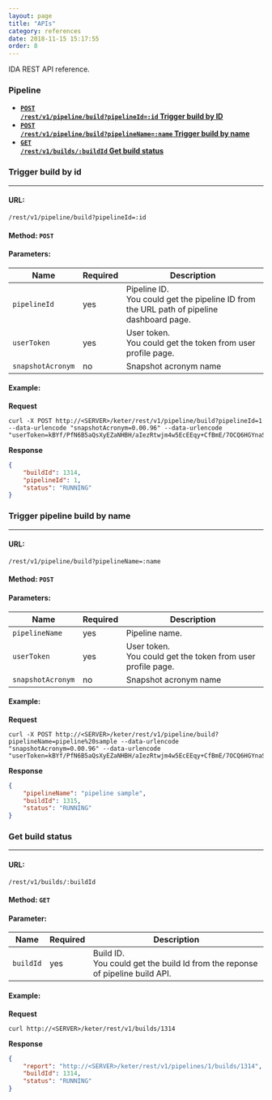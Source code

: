 ```yaml
---
layout: page
title: "APIs"
category: references
date: 2018-11-15 15:17:55
order: 8
---
```


IDA REST API reference.

### Pipeline

- **[<code>POST /rest/v1/pipeline/build?pipelineId=:id</code>  Trigger build by ID](#trigger-build-by-id)**
- **[<code>POST /rest/v1/pipeline/build?pipelineName=:name</code>  Trigger build by name](#trigger-pipeline-build-by-name)**
- **[<code>GET /rest/v1/builds/:buildId</code>  Get build status](#get-build-status)**

### **Trigger build by id**
___

#### **URL:** 

```
/rest/v1/pipeline/build?pipelineId=:id
```

#### **Method:**  ```POST```


#### **Parameters:**

| Name | Required                        | Description        |
|----------------|------------|--------------|
| `pipelineId`   | yes          | Pipeline ID. <br>You could get the pipeline ID from the URL path of pipeline dashboard page. |
| `userToken`   | yes          | User token. <br>You could get the token from user profile page.|
| `snapshotAcronym`   | no          | Snapshot acronym name |


#### **Example:**

**Request**

	curl -X POST http://<SERVER>/keter/rest/v1/pipeline/build?pipelineId=1 --data-urlencode "snapshotAcronym=0.00.96" --data-urlencode "userToken=kBYf/PfN6B5aQsXyEZaNHBH/aIezRtwjm4w5EcEEqy+CfBmE/7OCQ6HGYnaSKBFw"


**Response**
``` json
{
    "buildId": 1314,
    "pipelineId": 1,
    "status": "RUNNING"
}
```

### **Trigger pipeline build by name**
___

#### **URL:** 

```
/rest/v1/pipeline/build?pipelineName=:name
```

#### **Method:**  ```POST```


#### **Parameters:**

| Name | Required                        | Description        |
|----------------|------------|--------------|
| `pipelineName`   | yes          | Pipeline name. |
| `userToken`   | yes          | User token. <br>You could get the token from user profile page. |
| `snapshotAcronym`   | no          | Snapshot acronym name |


#### **Example:**

**Request**

    curl -X POST http://<SERVER>/keter/rest/v1/pipeline/build?pipelineName=pipeline%20sample --data-urlencode "snapshotAcronym=0.00.96" --data-urlencode "userToken=kBYf/PfN6B5aQsXyEZaNHBH/aIezRtwjm4w5EcEEqy+CfBmE/7OCQ6HGYnaSKBFw"


**Response**
``` json
{
    "pipelineName": "pipeline sample",
    "buildId": 1315,
    "status": "RUNNING"
}
```

### **Get build status**
___

#### **URL:** 

```
/rest/v1/builds/:buildId
```

#### **Method:**  ```GET```


#### **Parameter:**

| Name | Required                        | Description        |
|----------------|------------|--------------|
| `buildId`   | yes          | Build ID. <br>You could get the build Id from the reponse of pipeline build API. |


#### **Example:**

**Request**

    curl http://<SERVER>/keter/rest/v1/builds/1314


**Response**
``` json
{
    "report": "http://<SERVER>/keter/rest/v1/pipelines/1/builds/1314",
    "buildId": 1314,
    "status": "RUNNING"
}
```

